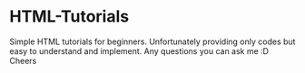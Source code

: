 # HTML-Tutorials
Simple HTML tutorials for beginners. Unfortunately providing only codes but easy to understand and implement.
Any questions you can ask me :D
Cheers
